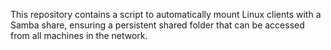 This repository contains a script to automatically mount Linux clients with a Samba share, ensuring a persistent shared folder that can be accessed from all machines in the network.
